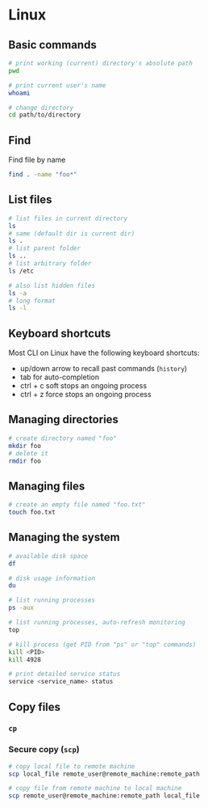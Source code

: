 # Linux

## Basic commands

```bash
# print working (current) directory's absolute path
pwd

# print current user's name
whoami

# change directory
cd path/to/directory
```

## Find

Find file by name

```bash
find . -name "foo*"
```

## List files

```bash
# list files in current directory
ls
# same (default dir is current dir)
ls .
# list parent folder
ls ..
# list arbitrary folder
ls /etc

# also list hidden files
ls -a
# long format
ls -l
```

## Keyboard shortcuts

Most CLI on Linux have the following keyboard shortcuts:
- up/down arrow to recall past commands (`history`)
- tab for auto-completion
- ctrl + c soft stops an ongoing process
- ctrl + z force stops an ongoing process

## Managing directories

```bash
# create directory named "foo"
mkdir foo
# delete it
rmdir foo
```

## Managing files

```bash
# create an empty file named "foo.txt"
touch foo.txt
```

## Managing the system

```bash
# available disk space
df

# disk usage information
du

# list running processes
ps -aux

# list running processes, auto-refresh monitoring
top

# kill process (get PID from "ps" or "top" commands)
kill <PID>
kill 4928

# print detailed service status
service <service_name> status
```

## Copy files

### `cp`

### Secure copy (`scp`)

```bash
# copy local file to remote machine
scp local_file remote_user@remote_machine:remote_path

# copy file from remote machine to local machine
scp remote_user@remote_machine:remote_path local_file
```
